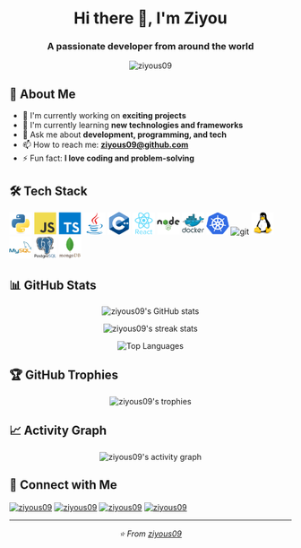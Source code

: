 <h1 align="center">Hi there 👋, I'm Ziyou</h1>
<h3 align="center">A passionate developer from around the world</h3>

<p align="center">
  <img src="https://komarev.com/ghpvc/?username=ziyous09&label=Profile%20views&color=0e75b6&style=flat" alt="ziyous09" />
</p>

## 🚀 About Me

- 🔭 I'm currently working on **exciting projects**
- 🌱 I'm currently learning **new technologies and frameworks**
- 💬 Ask me about **development, programming, and tech**
- 📫 How to reach me: **ziyous09@github.com**
- ⚡ Fun fact: **I love coding and problem-solving**

## 🛠️ Tech Stack

<p align="left">
  <img src="https://raw.githubusercontent.com/devicons/devicon/master/icons/python/python-original.svg" alt="python" width="40" height="40"/>
  <img src="https://raw.githubusercontent.com/devicons/devicon/master/icons/javascript/javascript-original.svg" alt="javascript" width="40" height="40"/>
  <img src="https://raw.githubusercontent.com/devicons/devicon/master/icons/typescript/typescript-original.svg" alt="typescript" width="40" height="40"/>
  <img src="https://raw.githubusercontent.com/devicons/devicon/master/icons/java/java-original.svg" alt="java" width="40" height="40"/>
  <img src="https://raw.githubusercontent.com/devicons/devicon/master/icons/cplusplus/cplusplus-original.svg" alt="cplusplus" width="40" height="40"/>
  <img src="https://raw.githubusercontent.com/devicons/devicon/master/icons/react/react-original-wordmark.svg" alt="react" width="40" height="40"/>
  <img src="https://raw.githubusercontent.com/devicons/devicon/master/icons/nodejs/nodejs-original-wordmark.svg" alt="nodejs" width="40" height="40"/>
  <img src="https://raw.githubusercontent.com/devicons/devicon/master/icons/docker/docker-original-wordmark.svg" alt="docker" width="40" height="40"/>
  <img src="https://raw.githubusercontent.com/devicons/devicon/master/icons/kubernetes/kubernetes-plain.svg" alt="kubernetes" width="40" height="40"/>
  <img src="https://www.vectorlogo.zone/logos/git-scm/git-scm-icon.svg" alt="git" width="40" height="40"/>
  <img src="https://raw.githubusercontent.com/devicons/devicon/master/icons/linux/linux-original.svg" alt="linux" width="40" height="40"/>
  <img src="https://raw.githubusercontent.com/devicons/devicon/master/icons/mysql/mysql-original-wordmark.svg" alt="mysql" width="40" height="40"/>
  <img src="https://raw.githubusercontent.com/devicons/devicon/master/icons/postgresql/postgresql-original-wordmark.svg" alt="postgresql" width="40" height="40"/>
  <img src="https://raw.githubusercontent.com/devicons/devicon/master/icons/mongodb/mongodb-original-wordmark.svg" alt="mongodb" width="40" height="40"/>
</p>

## 📊 GitHub Stats

<p align="center">
  <img src="https://github-readme-stats.vercel.app/api?username=ziyous09&show_icons=true&theme=radical&hide_border=true" alt="ziyous09's GitHub stats" />
</p>

<p align="center">
  <img src="https://github-readme-streak-stats.herokuapp.com/?user=ziyous09&theme=radical&hide_border=true" alt="ziyous09's streak stats" />
</p>

<p align="center">
  <img src="https://github-readme-stats.vercel.app/api/top-langs/?username=ziyous09&layout=compact&theme=radical&hide_border=true" alt="Top Languages" />
</p>

## 🏆 GitHub Trophies

<p align="center">
  <img src="https://github-profile-trophy.vercel.app/?username=ziyous09&theme=radical&no-frame=true&no-bg=true&row=1&column=7" alt="ziyous09's trophies" />
</p>

## 📈 Activity Graph

<p align="center">
  <img src="https://github-readme-activity-graph.vercel.app/graph?username=ziyous09&theme=redical&hide_border=true" alt="ziyous09's activity graph" />
</p>

## 🤝 Connect with Me

<p align="left">
  <a href="https://twitter.com/ziyous09" target="blank"><img align="center" src="https://raw.githubusercontent.com/rahuldkjain/github-profile-readme-generator/master/src/images/icons/Social/twitter.svg" alt="ziyous09" height="30" width="40" /></a>
  <a href="https://linkedin.com/in/ziyous09" target="blank"><img align="center" src="https://raw.githubusercontent.com/rahuldkjain/github-profile-readme-generator/master/src/images/icons/Social/linked-in-alt.svg" alt="ziyous09" height="30" width="40" /></a>
  <a href="https://stackoverflow.com/users/ziyous09" target="blank"><img align="center" src="https://raw.githubusercontent.com/rahuldkjain/github-profile-readme-generator/master/src/images/icons/Social/stack-overflow.svg" alt="ziyous09" height="30" width="40" /></a>
  <a href="https://instagram.com/ziyous09" target="blank"><img align="center" src="https://raw.githubusercontent.com/rahuldkjain/github-profile-readme-generator/master/src/images/icons/Social/instagram.svg" alt="ziyous09" height="30" width="40" /></a>
</p>

---

<p align="center">
  <i>⭐️ From <a href="https://github.com/ziyous09">ziyous09</a></i>
</p>
